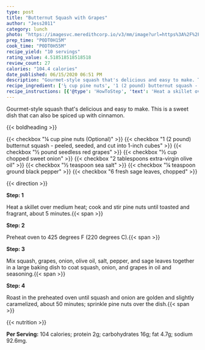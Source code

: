 ```yaml
---
type: post
title: "Butternut Squash with Grapes"
author: "Jess2011"
category: lunch
photo: "https://imagesvc.meredithcorp.io/v3/mm/image?url=https%3A%2F%2Fimages.media-allrecipes.com%2Fuserphotos%2F1662122.jpg"
prep_time: "P0DT0H15M"
cook_time: "P0DT0H55M"
recipe_yield: "10 servings"
rating_value: 4.518518518518518
review_count: 27
calories: "104.4 calories"
date_published: 06/15/2020 06:51 PM
description: "Gourmet-style squash that's delicious and easy to make. This is a sweet dish that can also be spiced up with cinnamon."
recipe_ingredient: ['¼ cup pine nuts', '1 (2 pound) butternut squash - peeled, seeded, and cut into 1-inch cubes', '½ pound seedless red grapes', '½ cup chopped sweet onion', '2 tablespoons extra-virgin olive oil', '½ teaspoon sea salt', '¼ teaspoon ground black pepper', '6 fresh sage leaves, chopped']
recipe_instructions: [{'@type': 'HowToStep', 'text': 'Heat a skillet over medium heat; cook and stir pine nuts until toasted and fragrant, about 5 minutes.\n'}, {'@type': 'HowToStep', 'text': 'Preheat oven to 425 degrees F (220 degrees C).\n'}, {'@type': 'HowToStep', 'text': 'Mix squash, grapes, onion, olive oil, salt, pepper, and sage leaves together in a large baking dish to coat squash, onion, and grapes in oil and seasoning.\n'}, {'@type': 'HowToStep', 'text': 'Roast in the preheated oven until squash and onion are golden and slightly caramelized, about 50 minutes; sprinkle pine nuts over the dish.\n'}]
---
```


Gourmet-style squash that's delicious and easy to make. This is a sweet dish that can also be spiced up with cinnamon. 

{{< boldheading >}}

{{< checkbox "¼ cup pine nuts  (Optional)" >}}
{{< checkbox "1 (2 pound) butternut squash - peeled, seeded, and cut into 1-inch cubes" >}}
{{< checkbox "½ pound seedless red grapes" >}}
{{< checkbox "½ cup chopped sweet onion" >}}
{{< checkbox "2 tablespoons extra-virgin olive oil" >}}
{{< checkbox "½ teaspoon sea salt" >}}
{{< checkbox "¼ teaspoon ground black pepper" >}}
{{< checkbox "6  fresh sage leaves, chopped" >}}


{{< direction >}}

**Step: 1**

Heat a skillet over medium heat; cook and stir pine nuts until toasted and fragrant, about 5 minutes.{{< span >}}

**Step: 2**

Preheat oven to 425 degrees F (220 degrees C).{{< span >}}

**Step: 3**

Mix squash, grapes, onion, olive oil, salt, pepper, and sage leaves together in a large baking dish to coat squash, onion, and grapes in oil and seasoning.{{< span >}}

**Step: 4**

Roast in the preheated oven until squash and onion are golden and slightly caramelized, about 50 minutes; sprinkle pine nuts over the dish.{{< span >}}

{{< nutrition >}}

**Per Serving:** 104 calories; protein 2g; carbohydrates 16g; fat 4.7g; sodium 92.6mg.